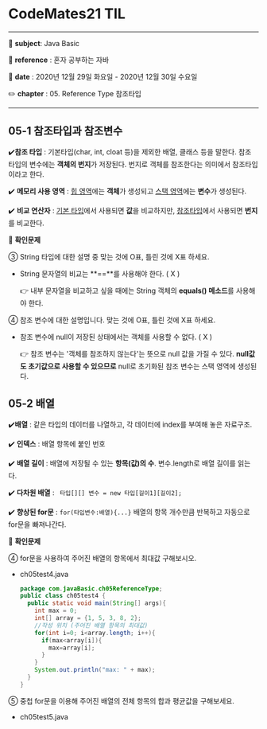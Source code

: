# CodeMates21 TIL 



---

:school: **subject**: Java Basic

:green_book: **reference** : 혼자 공부하는 자바

:date: **date** : 2020년 12월 29일 화요일 - 2020년 12월 30일 수요일

:pencil2: **chapter** : 05. Reference Type 참조타입

---



## 05-1 참조타입과 참조변수

:heavy_check_mark:**​ 참조 타입** : 기본타입(char, int, cloat 등)을 제외한 배열, 클래스 등을 말한다. 참조 타입의 변수에는 **객체의 번지**가 저장된다. 번지로 객체를 참조한다는 의미에서 참조타입이라고 한다.

:heavy_check_mark: **메모리 사용 영역** : <u>힙 영역</u>에는 **객체**가 생성되고 <u>스택 영역</u>에는 **변수**가 생성된다.

:heavy_check_mark: **비교 연산자** : <u>기본 타입</u>에서 사용되면 **값**을 비교하지만, <u>참조타입</u>에서 사용되면 **번지**를 비교한다.



:bookmark_tabs: **확인문제**

③ String 타입에 대한 설명 중 맞는 것에 O표, 틀린 것에 X표 하세요.

* String 문자열의 비교는 **==**를 사용해야 한다. ( X )

  :point_right: 내부 문자열을 비교하고 싶을 때에는 String 객체의 **equals() 메소드**를 사용해야 한다.

④ 참조 변수에 대한 설명입니다. 맞는 것에 O표, 틀린 것에 X표 하세요.

* 참조 변수에 null이 저장된 상태에서는 객체를 사용할 수 없다. ( X )

  :point_right: 참조 변수는 '객체를 참조하지 않는다'는 뜻으로 null 값을 가질 수 있다. **null값도 초기값으로 사용할 수 있으므로** null로 초기화된 참조 변수는 스택 영역에 생성된다.





## 05-2 배열

:heavy_check_mark:**​ 배열** : 같은 타입의 데이터를 나열하고, 각 데이터에 index를 부여해 놓은 자료구조.

:heavy_check_mark: **인덱스** : 배열 항목에 붙인 번호

:heavy_check_mark: **배열 길이** : 배열에 저장될 수 있는 **항목(값)의 수**. 변수.length로 배열 길이를 읽는다.

:heavy_check_mark: **다차원 배열** : ` 타입[][] 변수 = new 타입[길이1][길이2];`

:heavy_check_mark: **향상된 for문** : `for(타입변수:배열){...}` 배열의 항목 개수만큼 반복하고 자동으로 for문을 빠져나간다.



:bookmark_tabs: **확인문제**

④ for문을 사용하여 주어진 배열의 항목에서 최대값 구해보시오.

* ch05test4.java

  ```java
  package com.javaBasic.ch05ReferenceType;
  public class ch05test4 {
    public static void main(String[] args){
      int max = 0;
      int[] array = {1, 5, 3, 8, 2};
      //작성 위치 (주어진 배열 항목의 최대값)
      for(int i=0; i<array.length; i++){
        if(max<array[i]){
          max=array[i];
        }
      }
      System.out.println("max: " + max);
    }
  }
  ```



⑤ 중첩 for문을 이용해 주어진 배열의 전체 항목의 합과 평균값을 구해보세요.

* ch05test5.java

  ```
  
  ```

  